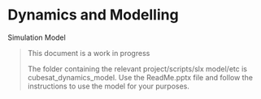 # Dynamics and Modelling
Simulation Model

>This document is a work in progress
>
>The folder containing the relevant project/scripts/slx model/etc is cubesat_dynamics_model. Use the ReadMe.pptx file and follow the instructions to use the model for your purposes.
